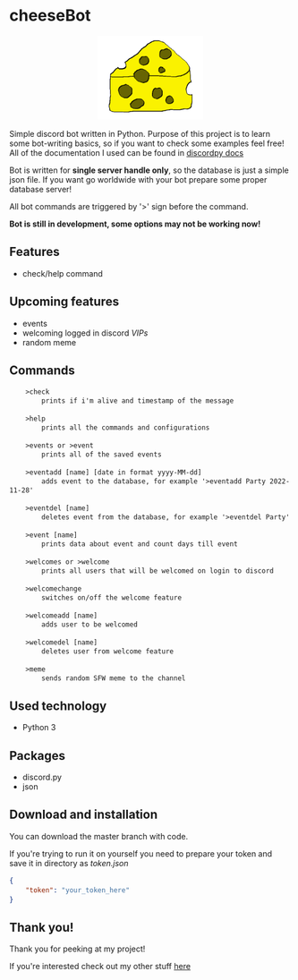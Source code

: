 # cheeseBot
<p align="center">
  <img src="https://github.com/alehee/cheeseBot/blob/main/git_res/logo.png" style="height:150px;">
</p>

Simple discord bot written in Python. Purpose of this project is to learn some bot-writing basics, so if you want to check some examples feel free! All of the documentation I used can be found in [discordpy docs](https://discordpy.readthedocs.io/en/stable/)

Bot is written for **single server handle only**, so the database is just a simple json file. If you want go worldwide with your bot prepare some proper database server!

All bot commands are triggered by '>' sign before the command.

**Bot is still in development, some options may not be working now!**

## Features
* check/help command

## Upcoming features
* events
* welcoming logged in discord *VIPs*
* random meme

## Commands
```
    >check
        prints if i'm alive and timestamp of the message
    
    >help
        prints all the commands and configurations
		
	>events or >event
		prints all of the saved events
		
	>eventadd [name] [date in format yyyy-MM-dd]
		adds event to the database, for example '>eventadd Party 2022-11-28'
		
	>eventdel [name]
		deletes event from the database, for example '>eventdel Party'
		
	>event [name]
		prints data about event and count days till event
		
	>welcomes or >welcome
		prints all users that will be welcomed on login to discord
	
	>welcomechange
		switches on/off the welcome feature
	
	>welcomeadd [name]
		adds user to be welcomed
		
	>welcomedel [name]
		deletes user from welcome feature
		
	>meme
		sends random SFW meme to the channel
```

## Used technology
* Python 3

## Packages
* discord.py
* json

## Download and installation
You can download the master branch with code.

If you're trying to run it on yourself you need to prepare your token and save it in directory as *token.json*
```json
{
    "token": "your_token_here"
}
```

## Thank you!
Thank you for peeking at my project!

If you're interested check out my other stuff [here](https://github.com/alehee)
